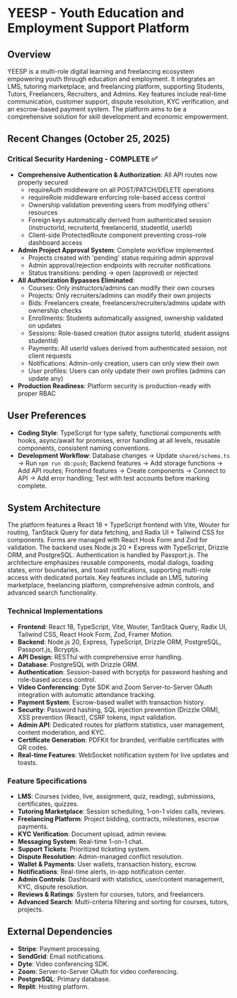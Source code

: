 # YEESP - Youth Education and Employment Support Platform

## Overview
YEESP is a multi-role digital learning and freelancing ecosystem empowering youth through education and employment. It integrates an LMS, tutoring marketplace, and freelancing platform, supporting Students, Tutors, Freelancers, Recruiters, and Admins. Key features include real-time communication, customer support, dispute resolution, KYC verification, and an escrow-based payment system. The platform aims to be a comprehensive solution for skill development and economic empowerment.

## Recent Changes (October 25, 2025)

### Critical Security Hardening - COMPLETE ✅
- **Comprehensive Authentication & Authorization**: All API routes now properly secured
  - requireAuth middleware on all POST/PATCH/DELETE operations
  - requireRole middleware enforcing role-based access control
  - Ownership validation preventing users from modifying others' resources
  - Foreign keys automatically derived from authenticated session (instructorId, recruiterId, freelancerId, studentId, userId)
  - Client-side ProtectedRoute component preventing cross-role dashboard access
- **Admin Project Approval System**: Complete workflow implemented
  - Projects created with 'pending' status requiring admin approval
  - Admin approval/rejection endpoints with recruiter notifications
  - Status transitions: pending → open (approved) or rejected
- **All Authorization Bypasses Eliminated**:
  - Courses: Only instructors/admins can modify their own courses
  - Projects: Only recruiters/admins can modify their own projects  
  - Bids: Freelancers create, freelancers/recruiters/admins update with ownership checks
  - Enrollments: Students automatically assigned, ownership validated on updates
  - Sessions: Role-based creation (tutor assigns tutorId, student assigns studentId)
  - Payments: All userId values derived from authenticated session, not client requests
  - Notifications: Admin-only creation, users can only view their own
  - User profiles: Users can only update their own profiles (admins can update any)
- **Production Readiness**: Platform security is production-ready with proper RBAC

## User Preferences
- **Coding Style**: TypeScript for type safety, functional components with hooks, async/await for promises, error handling at all levels, reusable components, consistent naming conventions.
- **Development Workflow**: Database changes → Update `shared/schema.ts` → Run `npm run db:push`; Backend features → Add storage functions → Add API routes; Frontend features → Create components → Connect to API → Add error handling; Test with test accounts before marking complete.

## System Architecture
The platform features a React 18 + TypeScript frontend with Vite, Wouter for routing, TanStack Query for data fetching, and Radix UI + Tailwind CSS for components. Forms are managed with React Hook Form and Zod for validation. The backend uses Node.js 20 + Express with TypeScript, Drizzle ORM, and PostgreSQL. Authentication is handled by Passport.js. The architecture emphasizes reusable components, modal dialogs, loading states, error boundaries, and toast notifications, supporting multi-role access with dedicated portals. Key features include an LMS, tutoring marketplace, freelancing platform, comprehensive admin controls, and advanced search functionality.

### Technical Implementations
- **Frontend**: React 18, TypeScript, Vite, Wouter, TanStack Query, Radix UI, Tailwind CSS, React Hook Form, Zod, Framer Motion.
- **Backend**: Node.js 20, Express, TypeScript, Drizzle ORM, PostgreSQL, Passport.js, Bcryptjs.
- **API Design**: RESTful with comprehensive error handling.
- **Database**: PostgreSQL with Drizzle ORM.
- **Authentication**: Session-based with bcryptjs for password hashing and role-based access control.
- **Video Conferencing**: Dyte SDK and Zoom Server-to-Server OAuth integration with automatic attendance tracking.
- **Payment System**: Escrow-based wallet with transaction history.
- **Security**: Password hashing, SQL injection prevention (Drizzle ORM), XSS prevention (React), CSRF tokens, input validation.
- **Admin API**: Dedicated routes for platform statistics, user management, content moderation, and KYC.
- **Certificate Generation**: PDFKit for branded, verifiable certificates with QR codes.
- **Real-time Features**: WebSocket notification system for live updates and toasts.

### Feature Specifications
- **LMS**: Courses (video, live, assignment, quiz, reading), submissions, certificates, quizzes.
- **Tutoring Marketplace**: Session scheduling, 1-on-1 video calls, reviews.
- **Freelancing Platform**: Project bidding, contracts, milestones, escrow payments.
- **KYC Verification**: Document upload, admin review.
- **Messaging System**: Real-time 1-on-1 chat.
- **Support Tickets**: Prioritized ticketing system.
- **Dispute Resolution**: Admin-managed conflict resolution.
- **Wallet & Payments**: User wallets, transaction history, escrow.
- **Notifications**: Real-time alerts, in-app notification center.
- **Admin Controls**: Dashboard with statistics, user/content management, KYC, dispute resolution.
- **Reviews & Ratings**: System for courses, tutors, and freelancers.
- **Advanced Search**: Multi-criteria filtering and sorting for courses, tutors, projects.

## External Dependencies
- **Stripe**: Payment processing.
- **SendGrid**: Email notifications.
- **Dyte**: Video conferencing SDK.
- **Zoom**: Server-to-Server OAuth for video conferencing.
- **PostgreSQL**: Primary database.
- **Replit**: Hosting platform.